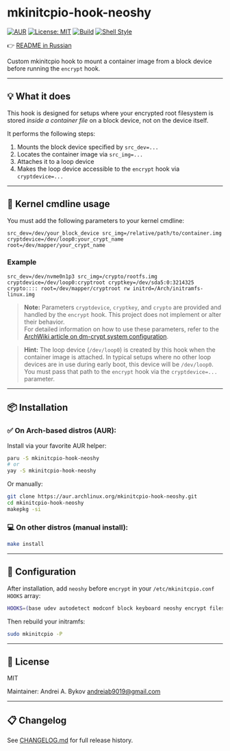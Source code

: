 # mkinitcpio-hook-neoshy

[![AUR](https://img.shields.io/aur/version/mkinitcpio-hook-neoshy.svg)](https://aur.archlinux.org/packages/mkinitcpio-hook-neoshy)
[![License: MIT](https://img.shields.io/badge/License-MIT-blue.svg)](LICENSE)
[![Build](https://img.shields.io/badge/build-makepkg-brightgreen)](#)
[![Shell Style](https://img.shields.io/badge/style-posix--ash-yellow)](#)

👉 [README in Russian](README-ru.md)

Custom mkinitcpio hook to mount a container image from a block device before running the `encrypt` hook.

---

## 💡 What it does

This hook is designed for setups where your encrypted root filesystem is stored *inside a container file* on a block device, not on the device itself.

It performs the following steps:

1. Mounts the block device specified by `src_dev=...`
2. Locates the container image via `src_img=...`
3. Attaches it to a loop device
4. Makes the loop device accessible to the `encrypt` hook via `cryptdevice=...`

---

## 🧵 Kernel cmdline usage

You must add the following parameters to your kernel cmdline:

```
src_dev=/dev/your_block_device src_img=/relative/path/to/container.img cryptdevice=/dev/loop0:your_crypt_name root=/dev/mapper/your_crypt_name
```

### Example

```
src_dev=/dev/nvme0n1p3 src_img=/crypto/rootfs.img cryptdevice=/dev/loop0:cryptroot cryptkey=/dev/sda5:0:3214325 crypto:::: root=/dev/mapper/cryptroot rw initrd=/Arch/initramfs-linux.img
```

> **Note:** Parameters `cryptdevice`, `cryptkey`, and `crypto` are provided and handled by the `encrypt` hook. This project does not implement or alter their behavior.  
> For detailed information on how to use these parameters, refer to the [ArchWiki article on dm-crypt system configuration](https://wiki.archlinux.org/title/Dm-crypt/System_configuration).

> **Hint:** The loop device (`/dev/loop0`) is created by this hook when the container image is attached. In typical setups where no other loop devices are in use during early boot, this device will be `/dev/loop0`. You must pass that path to the `encrypt` hook via the `cryptdevice=...` parameter.

---

## 📦 Installation

### ✅ On Arch-based distros (AUR):

Install via your favorite AUR helper:

```bash
paru -S mkinitcpio-hook-neoshy
# or
yay -S mkinitcpio-hook-neoshy
```

Or manually:

```bash
git clone https://aur.archlinux.org/mkinitcpio-hook-neoshy.git
cd mkinitcpio-hook-neoshy
makepkg -si
```

### 💻 On other distros (manual install):

```bash
make install
```

---

## 🔧 Configuration

After installation, add `neoshy` before `encrypt` in your `/etc/mkinitcpio.conf` `HOOKS` array:

```bash
HOOKS=(base udev autodetect modconf block keyboard neoshy encrypt filesystems fsck)
```

Then rebuild your initramfs:

```bash
sudo mkinitcpio -P
```

---

## 📜 License

MIT

Maintainer: Andrei A. Bykov <andreiab9019@gmail.com>

---

## 📋 Changelog

See [CHANGELOG.md](CHANGELOG.md) for full release history.